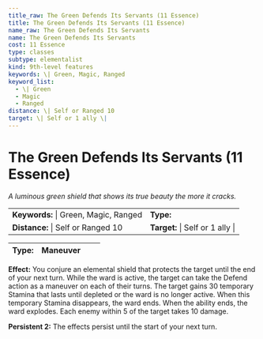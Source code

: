 ```yaml
---
title_raw: The Green Defends Its Servants (11 Essence)
title: The Green Defends Its Servants (11 Essence)
name_raw: The Green Defends Its Servants
name: The Green Defends Its Servants
cost: 11 Essence
type: classes
subtype: elementalist
kind: 9th-level features
keywords: \| Green, Magic, Ranged
keyword_list:
  - \| Green
  - Magic
  - Ranged
distance: \| Self or Ranged 10
target: \| Self or 1 ally \|
---
```


# The Green Defends Its Servants (11 Essence)

*A luminous green shield that shows its true beauty the more it cracks.*

|                                       |                                  |
| :------------------------------------ | :------------------------------- |
| **Keywords:** \| Green, Magic, Ranged | **Type:**                        |
| **Distance:** \| Self or Ranged 10    | **Target:** \| Self or 1 ally \| |

| **Type:** | Maneuver |     |     |
| --------- | -------- | --- | --- |

**Effect:** You conjure an elemental shield that protects the target until the end of your next turn. While the ward is active, the target can take the Defend action as a maneuver on each of their turns. The target gains 30 temporary Stamina that lasts until depleted or the ward is no longer active. When this temporary Stamina disappears, the ward ends. When the ability ends, the ward explodes. Each enemy within 5 of the target takes 10 damage.

**Persistent 2:** The effects persist until the start of your next turn.
